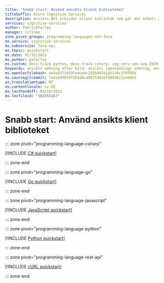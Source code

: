 ```yaml
---
title: 'Snabb start: Använd ansikts klient biblioteket'
titleSuffix: Azure Cognitive Services
description: Ansikts-API erbjuder klient bibliotek som gör det enkelt att identifiera, hitta liknande, identifiera, verifiera och mer.
services: cognitive-services
author: PatrickFarley
manager: nitinme
zone_pivot_groups: programming-languages-set-face
ms.service: cognitive-services
ms.subservice: face-api
ms.topic: quickstart
ms.date: 01/15/2021
ms.author: pafarley
ms.custom: devx-track-python, devx-track-csharp, cog-serv-seo-aug-2020
keywords: ansikts sökning efter bild, ansikts igenkännings sökning, ansikts igenkänning, ansikts igenkännings program
ms.openlocfilehash: ae3a5571019fedce4c255b942b1a5139c2f9795b
ms.sourcegitcommit: 7edadd4bf8f354abca0b253b3af98836212edd93
ms.translationtype: MT
ms.contentlocale: sv-SE
ms.lasthandoff: 03/10/2021
ms.locfileid: "102555167"
---
```

# <a name="quickstart-use-the-face-client-library"></a>Snabb start: Använd ansikts klient biblioteket

::: zone pivot="programming-language-csharp"

[!INCLUDE [C# quickstart](../includes/quickstarts/csharp-sdk.md)]

::: zone-end

::: zone pivot="programming-language-go"

[!INCLUDE [Go quickstart](../includes/quickstarts/go-sdk.md)]

::: zone-end

::: zone pivot="programming-language-javascript"

[!INCLUDE [JavaScript quickstart](../includes/quickstarts/javascript-sdk.md)]

::: zone-end

::: zone pivot="programming-language-python"

[!INCLUDE [Python quickstart](../includes/quickstarts/python-sdk.md)]

::: zone-end

::: zone pivot="programming-language-rest-api"

[!INCLUDE [cURL quickstart](../includes/quickstarts/rest-api.md)]

::: zone-end
